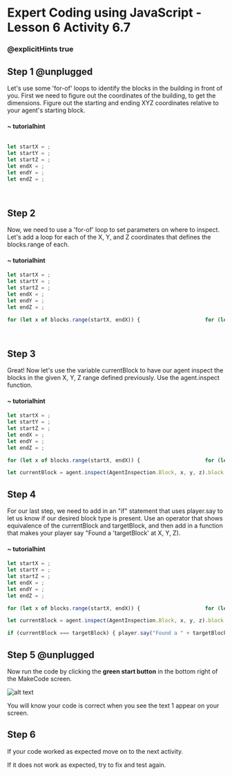 # Expert Coding using JavaScript - Lesson 6 Activity 6.7



### @explicitHints true

  

## Step 1 @unplugged

  

Let's use	some 'for-of' loops to identify the blocks in the building in front of you. First we need to figure out the coordinates of the building, to get the dimensions. Figure out the starting and ending XYZ coordinates relative to your agent's starting block.

#### ~ tutorialhint

  

```javascript

let startX = ;
let startY = ; 
let startZ = ; 
let endX = ; 
let endY = ; 
let endZ = ; 

  

```


## Step 2

Now, we need to use a 'for-of' loop to set parameters on where to inspect. Let's add a loop for each of the X, Y, and Z coordinates that defines the blocks.range of each.


  

#### ~ tutorialhint

  

```javascript
let startX = ;
let startY = ; 
let startZ = ; 
let endX = ; 
let endY = ; 
let endZ = ; 

for (let x of blocks.range(startX, endX)) { 			 		for (let y of blocks.range(startY, endY)) { 	for (let z of blocks.range(startZ, endZ)) {

  

```

  

## Step 3

Great! Now let's use the variable currentBlock to have our agent inspect the blocks in the given X, Y, Z range defined previously. Use the agent.inspect function.



#### ~ tutorialhint


```javascript
let startX = ;
let startY = ; 
let startZ = ; 
let endX = ; 
let endY = ; 
let endZ = ; 

for (let x of blocks.range(startX, endX)) { 			 		for (let y of blocks.range(startY, endY)) { 	for (let z of blocks.range(startZ, endZ)) {

let currentBlock = agent.inspect(AgentInspection.Block, x, y, z).block;  

```

  
  

## Step 4

For our last step, we need to add in an "if" statement that uses player.say to let us know if our desired block type is present. Use an operator that shows equivalence of the currentBlock and targetBlock, and then add in a function that makes your player say "Found a 'targetBlock' at X, Y, Z).


#### ~ tutorialhint
  

```javascript
let startX = ;
let startY = ; 
let startZ = ; 
let endX = ; 
let endY = ; 
let endZ = ; 

for (let x of blocks.range(startX, endX)) { 			 		for (let y of blocks.range(startY, endY)) { 	for (let z of blocks.range(startZ, endZ)) {

let currentBlock = agent.inspect(AgentInspection.Block, x, y, z).block;  

if (currentBlock === targetBlock) { player.say("Found a " + targetBlock + " block at X: " + x + " Y: " + y + " Z: " + z); } } } }

```

  
  

## Step 5 @unplugged

Now run the code by clicking the **green start button** in the bottom right of the MakeCode screen.

  

![alt text](https://expertjs.codingcredentials.com/Lesson1/1.1/1.JPG?raw=true  "Start")

  

You will know your code is correct when you see the text 1 appear on your screen.

  
  
  

## Step 6

If your code worked as expected move on to the next activity.

  

If it does not work as expected, try to fix and test again.